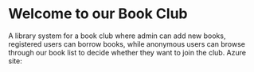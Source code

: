 # Welcome to our Book Club
<p>
        A library system for a book club where admin can add new
        books, registered users can borrow books, while anonymous
        users can browse through our book list to decide whether
        they want to join the club.
        Azure site:
    </p>